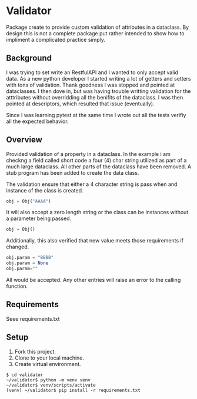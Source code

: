 # Validator

Package create to provide custom validation of attributes in a dataclass.   By design this is not a complete package put rather intended to show how to impliment a complicated practice simply. 

## Background

I was trying to set write an RestfulAPI and I wanted to only accept valid data. As a new python developer I started writing a lot of getters and setters with tons of validation. Thank goodness I was stopped and pointed at dataclasses.  I then dove in, but was having trouble writting validation for the atttributes without overridding all the benifits of the dataclass. I was then pointed at descriptors, which resulted that issue (eventually). 

Since I was learning pytest at the same time I wrote out all the tests verifiy all the expected behavior. 

## Overview

Provided validation of a property in a dataclass. In the example i am checkng a field called short code a four (4) char string utilized as part of a much large dataclass. All other parts of the dataclass have been removed. A stub program has been added to create the data class. 

The validation ensure that either a 4 character string is pass when and instance of the class is created. 
```python
obj = Obj("AAAA") 
```

It will also accept a zero length string or the class can be instances without a parameter being passed. 

```python
obj = Obj()   
```

Additionally,  this also verified that new value meets those requirements if changed.  
```python
obj.param = "BBBB"
obj.param = None
obj.param="" 
```
All would be accepted.  Any other entries will raise an error to the calling function.  

## Requirements

Seee requirements.txt

## Setup

1. Fork this project.
2. Clone to your local machine.
3. Create virtual environment.
```
$ cd validator
~/validator$ python -m venv venv
~/validator$ venv/scripts/activate
(venv) ~/validator$ pip install -r requirements.txt
```


